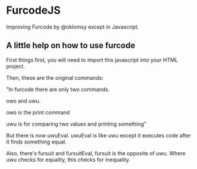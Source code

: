 # FurcodeJS
Improving Furcode by @oklomsy except in Javascript.

## A little help on how to use furcode
First things first, you will need to import this javascript into your HTML project.

Then, these are the original commands:

"In furcode there are only two commands.

owo and uwu.

owo is the print command

uwu is for comparing two values and printing something"

But there is now uwuEval. uwuEval is like uwu except it executes code after it finds something equal.

Also, there's fursuit and fursuitEval, fursuit is the opposite of uwu. Where uwu checks for equality, this checks for inequality. 
